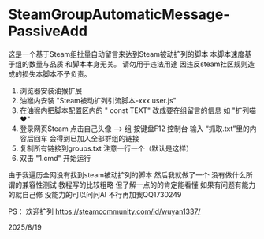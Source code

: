 # SteamGroupAutomaticMessage-PassiveAdd
这是一个基于Steam组批量自动留言来达到Steam被动扩列的脚本
本脚本速度基于组的数量与品质 和脚本本身无关。
请勿用于违法用途 因违反steam社区规则造成的损失本脚本不予负责。


1. 浏览器安装油猴扩展
2. 油猴内安装 "Steam被动扩列引流脚本-xxx.user.js"
3. 在油猴内把脚本配置区内的 " const TEXT" 改成要在组留言的信息 如 "扩列喵❤"
3. 登录网页Steam 点击自己头像 --> 组  按键盘F12 控制台   输入 “抓取.txt”里的内容后回车 会得到已加入全部群组的链接
4. 复制所有链接到groups.txt 注意一行一个（默认是这样）
5. 双击 "1.cmd" 开始运行

由于我遍历全网没有找到steam被动扩列的脚本 然后我就做了一个 没有做什么所谓的兼容性测试 教程写的比较粗略 但了解一点的的肯定能看懂
如果有问题有能力的就自己修 没能力的可以问问AI 不行再加我QQ1730249

PS： 欢迎扩列
https://steamcommunity.com/id/wuyan1337/

2025/8/19
